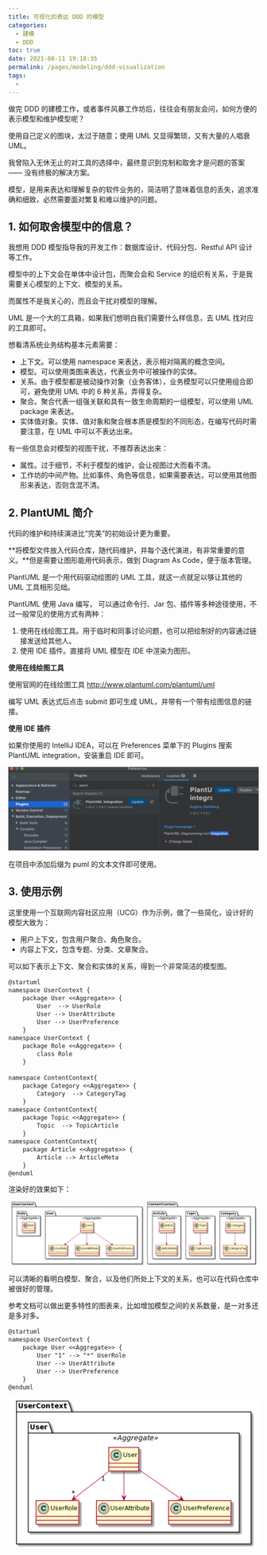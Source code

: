 ```yaml
---
title: 可视化的表达 DDD 的模型
categories: 
  - 建模
  - DDD
toc: true
date: 2021-08-11 19:18:35
permalink: /pages/modeling/ddd-visualization
tags: 
  - 
---
```


做完 DDD 的建模工作，或者事件风暴工作坊后，往往会有朋友会问，如何方便的表示模型和维护模型呢？

使用自己定义的图块，太过于随意；使用 UML 又显得繁琐，又有大量的人唱衰 UML。

我曾陷入无休无止的对工具的选择中，最终意识到克制和取舍才是问题的答案 —— 没有终极的解决方案。

模型，是用来表达和理解复杂的软件业务的，简洁明了意味着信息的丢失，追求准确和细致，必然需要面对繁复和难以维护的问题。

## 1. 如何取舍模型中的信息？

我想用 DDD 模型指导我的开发工作：数据库设计、代码分包、Restful API 设计等工作。

模型中的上下文会在单体中设计包，而聚合会和 Service 的组织有关系，于是我需要关心模型的上下文、模型的关系。

而属性不是我关心的，而且会干扰对模型的理解。

UML 是一个大的工具箱，如果我们想明白我们需要什么样信息，去 UML 找对应的工具即可。

想看清系统业务结构基本元素需要：

- 上下文。可以使用 namespace 来表达，表示相对隔离的概念空间。
- 模型。可以使用类图来表达，代表业务中可被操作的实体。
- 关系。由于模型都是被动操作对象（业务客体），业务模型可以只使用组合即可，避免使用 UML 中的 6 种关系，弄得复杂。
- 聚合。聚合代表一组强关联和具有一致生命周期的一组模型，可以使用 UML package 来表达。
- 实体值对象。实体、值对象和聚合根本质是模型的不同形态，在编写代码时需要注意，在 UML 中可以不表达出来。



有一些信息会对模型的视图干扰，不推荐表达出来：

- 属性。过于细节，不利于模型的维护，会让视图过大而看不清。
- 工作坊的中间产物。比如事件、角色等信息，如果需要表达，可以使用其他图形来表达，否则含混不清。



## 2. PlantUML 简介

代码的维护和持续演进比“完美”的初始设计更为重要。

**将模型文件放入代码仓库，随代码维护，并每个迭代演进，有非常重要的意义。**但是需要让图形能用代码表示，做到 Diagram As Code，便于版本管理。

PlantUML 是一个用代码驱动绘图的 UML 工具，就这一点就足以够让其他的 UML 工具相形见绌。

PlantUML 使用 Java 编写， 可以通过命令行、Jar 包、插件等多种途径使用，不过一般常见的使用方式有两种：

1. 使用在线绘图工具。用于临时和同事讨论问题，也可以把绘制好的内容通过链接发送给其他人。
2. 使用 IDE 插件。直接将 UML 模型在 IDE 中渲染为图形。

**使用在线绘图工具**

使用官网的在线绘图工具 http://www.plantuml.com/plantuml/uml 

编写 UML 表达式后点击 submit 即可生成 UML，并带有一个带有绘图信息的链接。

**使用 IDE 插件**

如果你使用的 IntelliJ IDEA，可以在 Preferences 菜单下的 Plugins 搜索 PlantUML integration，安装重启 IDE 即可。

<img src="./ddd-visualization/image-20210204232444997.png" alt="image-20210204232444997" style="zoom:50%;" />

在项目中添加后缀为 puml 的文本文件即可使用。



## 3. 使用示例

这里使用一个互联网内容社区应用（UCG）作为示例，做了一些简化，设计好的模型大致为：

- 用户上下文，包含用户聚合、角色聚合。
- 内容上下文，包含专题、分类、文章聚合。

可以如下表示上下文、聚合和实体的关系，得到一个非常简洁的模型图。

```uml
@startuml
namespace UserContext {
    package User <<Aggregate>> {
        User  --> UserRole
        User --> UserAttribute
        User --> UserPreference
    }
namespace UserContext {
    package Role <<Aggregate>> {
        class Role
    }

namespace ContentContext{
    package Category <<Aggregate>> {
        Category  --> CategoryTag
    }
namespace ContentContext{
    package Topic <<Aggregate>> {
        Topic  --> TopicArticle
    }
namespace ContentContext{
    package Article <<Aggregate>> {
        Article --> ArticleMeta
    }
@enduml
```

渲染好的效果如下：

![PlantUML diagram](./ddd-visualization/full-page.png)

可以清晰的看明白模型、聚合，以及他们所处上下文的关系，也可以在代码仓库中被很好的管理。

参考文档可以做出更多特性的图表来，比如增加模型之间的关系数量，是一对多还是多对多。

```
@startuml
namespace UserContext {
    package User <<Aggregate>> {
        User "1" --> "*" UserRole
        User --> UserAttribute
        User --> UserPreference
    }
@enduml
```

![PlantUML diagram](./ddd-visualization/user-context.png)
